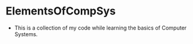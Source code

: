 # ElementsOfCompSys

* This is a collection of my code while learning the basics of Computer Systems.
